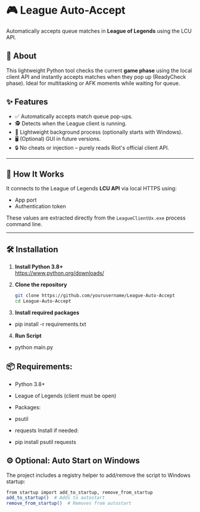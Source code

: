 # 🎮 League Auto-Accept

Automatically accepts queue matches in **League of Legends** using the LCU API.

## 🧠 About

This lightweight Python tool checks the current **game phase** using the local client API and instantly accepts matches when they pop up (ReadyCheck phase). Ideal for multitasking or AFK moments while waiting for queue.

## ✨ Features

- ✅ Automatically accepts match queue pop-ups.
- 🕵️ Detects when the League client is running.
- 🔄 Lightweight background process (optionally starts with Windows).
- 🖥️ (Optional) GUI in future versions.
- 🔒 No cheats or injection – purely reads Riot's official client API.

---

## 🚀 How It Works

It connects to the League of Legends **LCU API** via local HTTPS using:
- App port
- Authentication token

These values are extracted directly from the `LeagueClientUx.exe` process command line.

---

## 🛠️ Installation

1. **Install Python 3.8+**  
   https://www.python.org/downloads/

2. **Clone the repository**
   ```bash
   git clone https://github.com/yourusername/League-Auto-Accept
   cd League-Auto-Accept
3. **Install required packages**
 - pip install -r requirements.txt

4. **Run Script**
- python main.py

## 📦 Requirements:

- Python 3.8+
- League of Legends (client must be open)
- Packages:
 - psutil
 - requests
 Install if needed:
  
  - pip install psutil requests

## ⚙️ Optional: Auto Start on Windows

The project includes a registry helper to add/remove the script to Windows startup:

```bash
from startup import add_to_startup, remove_from_startup
add_to_startup()  # Adds to autostart
remove_from_startup()  # Removes from autostart